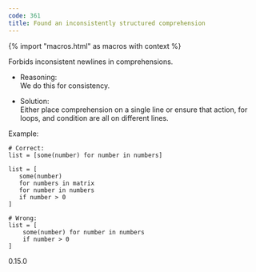 ```yaml
---
code: 361
title: Found an inconsistently structured comprehension
---
```


{% import "macros.html" as macros with context %}

Forbids inconsistent newlines in comprehensions.

  - Reasoning:  
    We do this for consistency.

  - Solution:  
    Either place comprehension on a single line or ensure that action,
    for loops, and condition are all on different lines.

Example:

    # Correct:
    list = [some(number) for number in numbers]
    
    list = [
       some(number)
       for numbers in matrix
       for number in numbers
       if number > 0
    ]
    
    # Wrong:
    list = [
        some(number) for number in numbers
        if number > 0
    ]

<div class="versionadded">

0.15.0

</div>